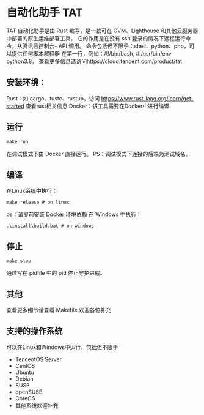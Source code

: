 # 自动化助手 TAT

TAT 自动化助手是由 Rust 编写，是一款可在 CVM、Lighthouse 和其他云服务器中部署的原生运维部署工具。
它的作用是在没有 ssh 登录的情况下远程运行命令，从腾讯云控制台- API 调用。
命令包括但不限于：shell、python、php，可以提供任何脚本解释器
在第一行，例如：#!/bin/bash, #!/usr/bin/env python3.8。
查看更多信息请访问https://cloud.tencent.com/product/tat

## 安装环境：

Rust：如 cargo、tustc、rustup。访问 https://www.rust-lang.org/learn/get-started 查看rust相关信息
Docker：该工具需要在Docker中进行编译

## 运行

```
make run
```
在调试模式下由 Docker 直接运行。
PS：调试模式下连接的后端为测试域名。

## 编译

在Linux系统中执行：
```
make release # on linux
```
ps：请提前安装 Docker 环境依赖
在 Windows 中执行：
```
.\install\build.bat # on windows
```

## 停止

```
make stop
```
通过写在 pidfile 中的 pid 停止守护进程。

## 其他

查看更多细节请查看 Makefile
欢迎各位补充

## 支持的操作系统

可以在Linux和Windows中运行，包括但不限于
- TencentOS Server
- CentOS
- Ubuntu
- Debian
- SUSE
- openSUSE
- CoreOS
- 其他系统欢迎补充
